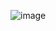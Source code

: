 ![image](https://github.com/AleksandrPitkin/web-science-calculator/assets/93444911/46079e62-2118-4b1c-8c14-1393a70b4bd5)
